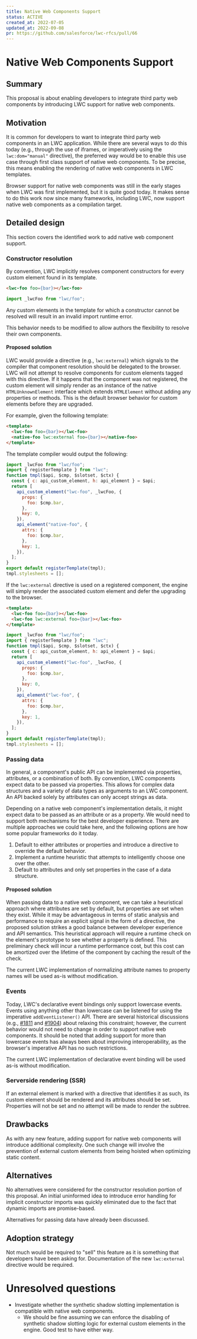 ```yaml
---
title: Native Web Components Support
status: ACTIVE
created_at: 2022-07-05
updated_at: 2022-09-08
pr: https://github.com/salesforce/lwc-rfcs/pull/66
---
```


# Native Web Components Support

## Summary

This proposal is about enabling developers to integrate third party web components by introducing
LWC support for native web components.

## Motivation

It is common for developers to want to integrate third party web components in an LWC application.
While there are several ways to do this today (e.g., through the use of iframes, or imperatively
using the `lwc:dom="manual"` directive), the preferred way would be to enable this use case through
first class support of native web components. To be precise, this means enabling the rendering of
native web components in LWC templates.

Browser support for native web components was still in the early stages when LWC was first
implemented, but it is quite good today. It makes sense to do this work now since many frameworks,
including LWC, now support native web components as a compilation target.

## Detailed design

This section covers the identified work to add native web component support.

### Constructor resolution

By convention, LWC implicitly resolves component constructors for every custom element found in its
template.

```html
<lwc-foo foo={bar}></lwc-foo>
```

```js
import _lwcFoo from "lwc/foo";
```

Any custom elements in the template for which a constructor cannot be resolved will result in an
invalid import runtime error.

This behavior needs to be modified to allow authors the flexibility to resolve their own components.

#### Proposed solution

LWC would provide a directive (e.g., `lwc:external`) which signals to the compiler that component
resolution should be delegated to the browser. LWC will not attempt to resolve components for custom
elements tagged with this directive. If it happens that the component was not registered, the custom
element will simply render as an instance of the native `HTMLUnknownElement` interface which extends
`HTMLElement` without adding any properties or methods. This is the default browser behavior for
custom elements before they are upgraded.

For example, given the following template:
```html
<template>
  <lwc-foo foo={bar}></lwc-foo>
  <native-foo lwc:external foo={bar}></native-foo>
</template>
```

The template compiler would output the following:
```js
import _lwcFoo from "lwc/foo";
import { registerTemplate } from "lwc";
function tmpl($api, $cmp, $slotset, $ctx) {
  const { c: api_custom_element, h: api_element } = $api;
  return [
    api_custom_element("lwc-foo", _lwcFoo, {
      props: {
        foo: $cmp.bar,
      },
      key: 0,
    }),
    api_element("native-foo", {
      attrs: {
        foo: $cmp.bar,
      },
      key: 1,
    }),
  ];
}
export default registerTemplate(tmpl);
tmpl.stylesheets = [];
```

If the `lwc:external` directive is used on a registered component, the engine will simply render the
associated custom element and defer the upgrading to the browser.

```html
<template>
  <lwc-foo foo={bar}></lwc-foo>
  <lwc-foo lwc:external foo={bar}></lwc-foo>
</template>
```

```js
import _lwcFoo from "lwc/foo";
import { registerTemplate } from "lwc";
function tmpl($api, $cmp, $slotset, $ctx) {
  const { c: api_custom_element, h: api_element } = $api;
  return [
    api_custom_element("lwc-foo", _lwcFoo, {
      props: {
        foo: $cmp.bar,
      },
      key: 0,
    }),
    api_element("lwc-foo", {
      attrs: {
        foo: $cmp.bar,
      },
      key: 1,
    }),
  ];
}
export default registerTemplate(tmpl);
tmpl.stylesheets = [];
```

### Passing data

In general, a component's public API can be implemented via properties, attributes, or a combination
of both. By convention, LWC components expect data to be passed via properties. This allows for
complex data structures and a variety of data types as arguments to an LWC component. An API backed
solely by attributes can only accept strings as data.

Depending on a native web component's implementation details, it might expect data to be passed as
an attribute or as a property. We would need to support both mechanisms for the best developer
experience. There are multiple approaches we could take here, and the following options are how some
popular frameworks do it today.

1) Default to either attributes or properties and introduce a directive to override the default
behavior.
2) Implement a runtime heuristic that attempts to intelligently choose one over the other.
3) Default to attributes and only set properties in the case of a data structure.

#### Proposed solution

When passing data to a native web component, we can take a heuristical approach where attributes are
set by default, but properties are set when they exist. While it may be advantageous in terms of
static analysis and performance to require an explicit signal in the form of a directive, the
proposed solution strikes a good balance between developer experience and API semantics. This
heuristical approach will require a runtime check on the element's prototype to see whether a
property is defined. This preliminary check will incur a runtime performance cost, but this cost can
be amortized over the lifetime of the component by caching the result of the check.

The current LWC implementation of normalizing attribute names to property names will be used as-is
without modification.

### Events

Today, LWC's declarative event bindings only support lowercase events. Events using anything other
than lowercase can be listened for using the imperative `addEventListener()` API. There are several
historical discussions (e.g., [#1811][1811] and [#1904][1904]) about relaxing this constraint;
however, the current behavior would not need to change in order to support native web components. It
should be noted that adding support for more than lowercase events has always been about improving
interoperability, as the browser's imperative API has no such restrictions.

The current LWC implementation of declarative event binding will be used as-is without modification.

### Serverside rendering (SSR)

If an external element is marked with a directive that identifies it as such, its custom element
should be rendered and its attributes should be set. Properties will not be set and no attempt will
be made to render the subtree.

## Drawbacks

As with any new feature, adding support for native web components will introduce additional
complexity. One such change will involve the prevention of external custom elements from being
hoisted when optimizing static content.

## Alternatives

No alternatives were considered for the constructor resolution portion of this proposal. An initial
uninformed idea to introduce error handling for implicit constructor imports was quickly eliminated
due to the fact that dynamic imports are promise-based.

Alternatives for passing data have already been discussed.

## Adoption strategy

Not much would be required to "sell" this feature as it is something that developers have been
asking for. Documentation of the new `lwc:external` directive would be required.

# Unresolved questions

- Investigate whether the synthetic shadow slotting implementation is compatible with native web
  components.
  - We should be fine assuming we can enforce the disabling of synthetic shadow slotting logic for
  external custom elements in the engine. Good test to have either way.

[1811]: https://github.com/salesforce/lwc/issues/1811
[1904]: https://github.com/salesforce/lwc/issues/1904
